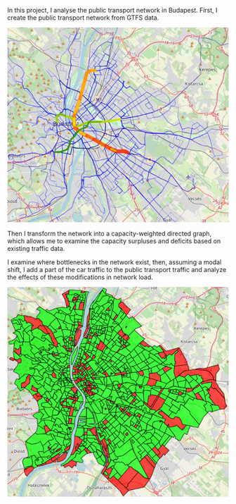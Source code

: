 In this project, I analyse the public transport network in Budapest.
First, I create the public transport network from GTFS data.

![Image_Alt](https://github.com/mpatrik07/TDK/blob/f5559ca701e83348d77be65776f0af7c639f60d2/halozat.png)

Then I transform the network into a capacity-weighted directed graph, which allows me to examine the capacity surpluses and deficits based on existing traffic data. 

I examine where bottlenecks in the network exist, then, assuming a modal shift, I add a part of the car traffic to the public transport traffic and analyze the effects of these 
modifications in network load.

![Image_Alt](https://github.com/mpatrik07/TDK/blob/e39a89d91185359d2703bc4b4eb8fc9a5741d865/szines_arany_utana_ki.png)
